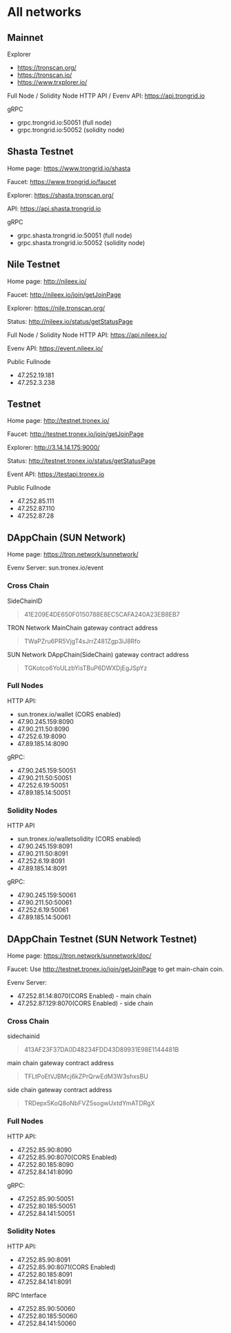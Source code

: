 # All networks

## Mainnet

Explorer
- https://tronscan.org/
- https://tronscan.io/
- https://www.trxplorer.io/

Full Node / Solidity Node HTTP API / Evenv API: https://api.trongrid.io

gRPC
- grpc.trongrid.io:50051 (full node)
- grpc.trongrid.io:50052 (solidity node)

## Shasta Testnet

Home page: https://www.trongrid.io/shasta

Faucet: https://www.trongrid.io/faucet

Explorer: https://shasta.tronscan.org/

API: https://api.shasta.trongrid.io

gRPC
- grpc.shasta.trongrid.io:50051 (full node)
- grpc.shasta.trongrid.io:50052 (solidity node)

## Nile Testnet

Home page: http://nileex.io/

Faucet: http://nileex.io/join/getJoinPage

Explorer: https://nile.tronscan.org/

Status: http://nileex.io/status/getStatusPage

Full Node / Solidity Node HTTP API: https://api.nileex.io/

Evenv API: https://event.nileex.io/

Public Fullnode
- 47.252.19.181
- 47.252.3.238

## Testnet

Home page: http://testnet.tronex.io/

Faucet: http://testnet.tronex.io/join/getJoinPage

Explorer: http://3.14.14.175:9000/

Status: http://testnet.tronex.io/status/getStatusPage

Event API: https://testapi.tronex.io

Public Fullnode
- 47.252.85.111
- 47.252.87.110
- 47.252.87.28

## DAppChain (SUN Network)

Home page: https://tron.network/sunnetwork/

Evenv Server: sun.tronex.io/event

### Cross Chain

SideChainID
> 41E209E4DE650F0150788E8EC5CAFA240A23EB8EB7

TRON Network MainChain gateway contract address
> TWaPZru6PR5VjgT4sJrrZ481Zgp3iJ8Rfo

SUN Network DAppChain(SideChain) gateway contract address
> TGKotco6YoULzbYisTBuP6DWXDjEgJSpYz

### Full Nodes

HTTP API:
- sun.tronex.io/wallet (CORS enabled)
- 47.90.245.159:8090
- 47.90.211.50:8090
- 47.252.6.19:8090
- 47.89.185.14:8090

gRPC:
- 47.90.245.159:50051
- 47.90.211.50:50051
- 47.252.6.19:50051
- 47.89.185.14:50051

### Solidity Nodes

HTTP API
- sun.tronex.io/walletsolidity (CORS enabled)
- 47.90.245.159:8091
- 47.90.211.50:8091
- 47.252.6.19:8091
- 47.89.185.14:8091

gRPC:
- 47.90.245.159:50061
- 47.90.211.50:50061
- 47.252.6.19:50061
- 47.89.185.14:50061

## DAppChain Testnet (SUN Network Testnet)

Home page: https://tron.network/sunnetwork/doc/

Faucet: Use http://testnet.tronex.io/join/getJoinPage to get main-chain coin.

Evenv Server:
- 47.252.81.14:8070(CORS Enabled) - main chain
- 47.252.87.129:8070(CORS Enabled) - side chain

### Cross Chain

sidechainid
> 413AF23F37DA0D48234FDD43D89931E98E1144481B

main chain gateway contract address
> TFLtPoEtVJBMcj6kZPrQrwEdM3W3shxsBU

side chain gateway contract address
> TRDepx5KoQ8oNbFVZ5sogwUxtdYmATDRgX

### Full Nodes

HTTP API:
- 47.252.85.90:8090
- 47.252.85.90:8070(CORS Enabled)
- 47.252.80.185:8090
- 47.252.84.141:8090

gRPC:
- 47.252.85.90:50051
- 47.252.80.185:50051
- 47.252.84.141:50051

### Solidity Notes

HTTP API:
- 47.252.85.90:8091
- 47.252.85.90:8071(CORS Enabled)
- 47.252.80.185:8091
- 47.252.84.141:8091

RPC Interface
- 47.252.85.90:50060
- 47.252.80.185:50060
- 47.252.84.141:50060
